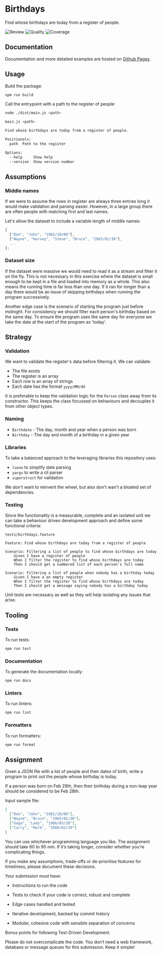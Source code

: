 # Birthdays

Find whose birthdays are today from a register of people.

![Review](https://img.shields.io/github/actions/workflow/status/JoelLefkowitz/cached-prisma/review.yml)
![Quality](https://img.shields.io/codacy/grade/11eae18873824e92a21de96b0a5c4831)
![Coverage](https://img.shields.io/codacy/coverage/11eae18873824e92a21de96b0a5c4831)

## Documentation

Documentation and more detailed examples are hosted on [Github Pages](https://joellefkowitz.github.io/cached-prisma).

## Usage

Build the package:

```bash
npm run build
```

Call the entrypoint with a path to the register of people:

```bash
node ./dist/main.js <path>
```

```bash
main.js <path>

Find whose birthdays are today from a register of people.

Positionals:
  path  Path to the register                                            [string]

Options:
  --help     Show help                                                 [boolean]
  --version  Show version number                                       [boolean]
```

## Assumptions

### Middle names

If we were to assume the rows in register are always three entries long it would make validation and parsing easier. However, in a large group there are often people with matching first and last names.

Let's allow the dataset to include a variable length of middle names:

```ts
[
  ["Doe", "John", "1982/10/08"],
  ["Wayne", "Harvey", "Steve", "Bruce", "1965/01/30"],
  ...
];
```

### Dataset size

If the dataset were massive we would need to read it as a stream and filter it on the fly. This is not necessary in this exercise where the dataset is small enough to be kept in a file and loaded into memory as a whole. This also means the running time is far less than one day. If it ran for longer than a day there would be an issue of skipping birthdays when running the program successively.

Another edge case is the scenario of starting the program just before midnight. For consistency we should filter each person's birthday based on the same day. To ensure the program uses the same day for everyone we take the date at the start of the program as 'today'.

## Strategy

### Validation

We want to validate the register's data before filtering it. We can validate:

- The file exists
- The register is an array
- Each row is an array of strings
- Each date has the format `yyyy/MM/dd`

It is preferable to keep the validation logic for the `Person` class away from its constructor. This keeps the class focussed on behaviours and decouples it from other object types.

### Naming

- `Birthdate` - The day, month and year when a person was born
- `Birthday` - The day and month of a birthday in a given year

### Libraries

To take a balanced approach to the leveraging libraries this repository uses:

- `luxon` to simplify date parsing
- `yargs` to write a cli parser
- `superstruct` for validation

We don't want to reinvent the wheel, but also don't wan't a bloated set of dependencies.

### Testing

Since the functionality is a measurable, complete and an isolated unit we can take a behaviour driven development approach and define some functional criteria:

`tests/birthdays.feature`

```feature
Feature: Find whose birthdays are today from a register of people

Scenario: Filtering a list of people to find whose birthdays are today
    Given I have a register of people
    When I filter the register to find whose birthdays are today
    Then I should get a numbered list of each person's full name

Scenario: Filtering a list of people when nobody has a birthday today
    Given I have a an empty register
    When I filter the register to find whose birthdays are today
    Then I should get a message saying nobody has a birthday today
```

Unit tests are necessary as well as they will help isolating any issues that arise.

## Tooling

### Tests

To run tests:

```bash
npm run test
```

### Documentation

To generate the documentation locally:

```bash
npm run docs
```

### Linters

To run linters:

```bash
npm run lint
```

### Formatters

To run formatters:

```bash
npm run format
```

## Assignment

Given a JSON file with a list of people and their dates of birth, write a program to print out the people whose birthday is today.

If a person was born on Feb 29th, then their birthday during a non-leap year should be considered to be Feb 28th.

Input sample file:

```json
[
  ["Doe", "John", "1982/10/08"],
  ["Wayne", "Bruce", "1965/01/30"],
  ["Gaga", "Lady", "1986/03/28"],
  ["Curry", "Mark", "1988/02/29"]
]
```

You can use whichever programming language you like. The assignment should take 60 to 90 min. If it’s taking longer, consider whether you’re complicating things.

If you make any assumptions, trade-offs or de-prioritise features for timeliness, please document these decisions.

Your submission must have:

- Instructions to run the code

- Tests to check if your code is correct, robust and complete

- Edge cases handled and tested

- Iterative development, backed by commit history

- Modular, cohesive code with sensible separation of concerns

Bonus points for following Test-Driven Development.

Please do not overcomplicate the code. You don’t need a web framework, database or message queues for this submission. Keep it simple!
